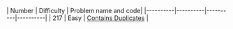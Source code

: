 | Number | Difficulty | Problem name and code|
|----------|----------|----------|----------|
| 217 | Easy | [Contains Duplicates](Arrays/217ContainsDuplicates) |
